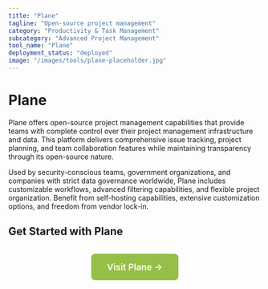 ```yaml
---
title: "Plane"
tagline: "Open-source project management"
category: "Productivity & Task Management"
subcategory: "Advanced Project Management"
tool_name: "Plane"
deployment_status: "deployed"
image: "/images/tools/plane-placeholder.jpg"
---
```


# Plane

Plane offers open-source project management capabilities that provide teams with complete control over their project management infrastructure and data. This platform delivers comprehensive issue tracking, project planning, and team collaboration features while maintaining transparency through its open-source nature.

Used by security-conscious teams, government organizations, and companies with strict data governance worldwide, Plane includes customizable workflows, advanced filtering capabilities, and flexible project organization. Benefit from self-hosting capabilities, extensive customization options, and freedom from vendor lock-in.

## Get Started with Plane

<div style="text-align: center; margin: 2rem 0;">
  <a href="https://plane.so" target="_blank" rel="noopener noreferrer" style="display: inline-block; background: #96BF47; color: white; padding: 1rem 2rem; text-decoration: none; border-radius: 8px; font-weight: 600; font-size: 1.1rem;">Visit Plane →</a>
</div>